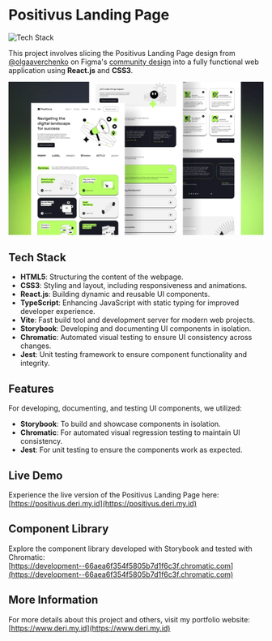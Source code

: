 # Positivus Landing Page

![Tech Stack](https://skillicons.dev/icons?i=html,css,react,typescript,vite,jest,storybook)

This project involves slicing the Positivus Landing Page design from [@olgaaverchenko](https://www.figma.com/@olgaaverchenko) on Figma's [community design](https://www.figma.com/community/file/1230604708032389430) into a fully functional web application using **React.js** and **CSS3**.

![Positivus Mockup](/public/mockup.webp)

## Tech Stack

- **HTML5**: Structuring the content of the webpage.
- **CSS3**: Styling and layout, including responsiveness and animations.
- **React.js**: Building dynamic and reusable UI components.
- **TypeScript**: Enhancing JavaScript with static typing for improved developer experience.
- **Vite**: Fast build tool and development server for modern web projects.
- **Storybook**: Developing and documenting UI components in isolation.
- **Chromatic**: Automated visual testing to ensure UI consistency across changes.
- **Jest**: Unit testing framework to ensure component functionality and integrity.

## Features

For developing, documenting, and testing UI components, we utilized:

- **Storybook**: To build and showcase components in isolation.
- **Chromatic**: For automated visual regression testing to maintain UI consistency.
- **Jest**: For unit testing to ensure the components work as expected.

## Live Demo

Experience the live version of the Positivus Landing Page here:  
[https://positivus.deri.my.id](https://positivus.deri.my.id)

## Component Library

Explore the component library developed with Storybook and tested with Chromatic:  
[https://development--66aea6f354f5805b7d1f6c3f.chromatic.com](https://development--66aea6f354f5805b7d1f6c3f.chromatic.com)

## More Information

For more details about this project and others, visit my portfolio website:  
[https://www.deri.my.id](https://www.deri.my.id)
